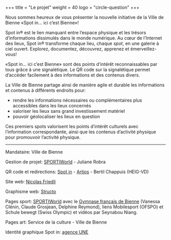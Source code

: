 +++
title = "Le projet"
weight = 40
logo = "circle-question"
+++

Nous sommes heureux de vous présenter la nouvelle initiative de la Ville de Bienne «Spot in... ici c’est Bienne»!

Spot in® est le lien manquant entre l’espace physique et les trésors d’informations dissimulés dans le monde numérique. Au cœur de l’Internet des lieux, Spot in® transforme chaque lieu, chaque *spot*, en une galerie à ciel ouvert. Explorez, documentez, découvrez, apprenez et émerveillez-vous!

«Spot in... ici c’est Bienne» sont des points d’intérêt reconnaissables par tous grâce à une signalétique. Le QR code sur la signalétique permet d’accéder facilement à des informations et des contenus divers.

La Ville de Bienne partage ainsi de manière agile et durable les informations et contenus à différents endroits pour:
- rendre les informations nécessaires ou complémentaires plus accessibles dans les lieux concernés
- valoriser les lieux sans grand investissement matériel
- pouvoir géolocaliser les lieux en question

Ces premiers spots valorisent les points d’intérêt culturels avec l’information correspondante, ainsi que les contenus d’activité physique pour promouvoir l’activité physique.

----

Mandataire: Ville de Bienne

Gestion de projet: [SPORTIWorld](https://www.sportiworld.com/) - Juliane Robra

QR code et redirections: [Spot in](https://spotin.ch/) - [Artios](https://artios.ch/) - Bertil Chappuis (HEIG-VD)

Site web: [Nicolas Friedli](https://nicolasfriedli.ch/)

Graphisme web: [Structo](https://www.structo.ch/)

Pages sport: [SPORTIWorld](https://www.sportiworld.com/) avec le [Gymnase français de Bienne](https://www.gfbienne.ch/) (Vanessa Clénin, Claude Grosjean, Delphine Reymond), liens Mobilesport (OFSPO) et Schule bewegt (Swiss Olympic) et vidéos par Seynabou Niang.

Pages art: Service de la culture - Ville de Bienne

Identité graphique Spot in: [agence UNE](https://une.ch/)